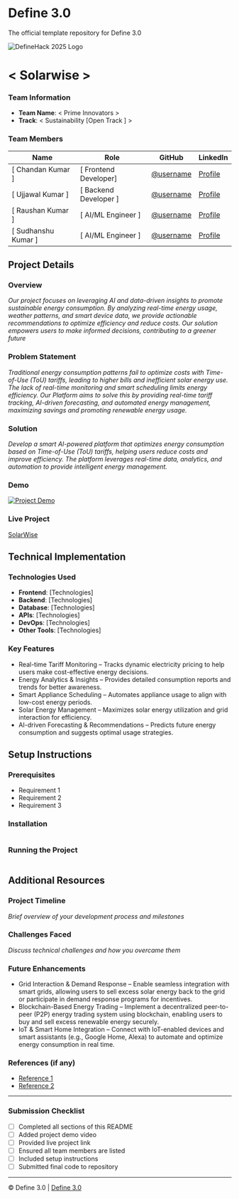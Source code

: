 
# Define 3.0
The official template repository for Define 3.0

![DefineHack 2025 Logo](https://github.com/user-attachments/assets/8173bc16-418e-4912-b500-c6427e4ba4b6)



# < Solarwise >


### Team Information
- **Team Name**: < Prime Innovators > 
- **Track**: < Sustainability [Open Track ] >

### Team Members
| Name | Role | GitHub | LinkedIn |
|------|------|--------|----------|
| [ Chandan Kumar ] | [ Frontend Developer] | [@username](https://github.com/chandanmourya000) | [Profile](https://www.linkedin.com/in/chandan-kumar-19990427a/) |
| [ Ujjawal Kumar ] | [ Backend Developer ] | [@username]( https://github.com/Ujjawalkumar1) | [Profile]( https://www.linkedin.com/in/ujjawalk1/) |
| [ Raushan Kumar ] | [ AI/ML Engineer ] | [@username](https://github.com/raushan0785) | [Profile](https://www.linkedin.com/in/raushan-kumar-46a03b257/) |
| [ Sudhanshu Kumar ] | [ AI/ML Engineer ] | [@username](https://github.com/Sudhanshushekhar6) | [Profile](https://www.linkedin.com/in/sudhanshu-kumar-a9bb36268/) |

## Project Details

### Overview
_Our project focuses on leveraging AI and data-driven insights to promote sustainable energy consumption. By analyzing real-time energy usage, weather patterns, and smart device data, we provide actionable recommendations to optimize efficiency and reduce costs. Our solution empowers users to make informed decisions, contributing to a greener future_

### Problem Statement
_Traditional energy consumption patterns fail to optimize costs with Time-of-Use (ToU) tariffs,
 leading to higher bills and inefficient solar energy use. The lack of real-time monitoring and
 smart scheduling limits energy efficiency. Our Platform aims to solve this by providing real-time
 tariff tracking, AI-driven forecasting, and automated energy management, maximizing savings
 and promoting renewable energy usage._

### Solution
_Develop a smart AI-powered platform that optimizes energy consumption based on Time-of-Use (ToU) tariffs, helping users reduce costs and improve efficiency. The platform leverages real-time data, analytics, and automation to provide intelligent energy management._

### Demo
[![Project Demo](https://img.youtube.com/vi/UUPBs9RNHvU/0.jpg)](https://youtu.be/UUPBs9RNHvU)


### Live Project
[SolarWise](https://tourmaline-dragon-373be6.netlify.app/)

## Technical Implementation

### Technologies Used
- **Frontend**: [Technologies]
- **Backend**: [Technologies]
- **Database**: [Technologies]
- **APIs**: [Technologies]
- **DevOps**: [Technologies]
- **Other Tools**: [Technologies]

### Key Features
- Real-time Tariff Monitoring – Tracks dynamic electricity pricing to help users make cost-effective energy decisions.
- Energy Analytics & Insights – Provides detailed consumption reports and trends for better awareness.
- Smart Appliance Scheduling – Automates appliance usage to align with low-cost energy periods.
- Solar Energy Management – Maximizes solar energy utilization and grid interaction for efficiency.
- AI-driven Forecasting & Recommendations – Predicts future energy consumption and suggests optimal usage strategies.

## Setup Instructions

### Prerequisites
- Requirement 1
- Requirement 2
- Requirement 3

### Installation 
```bash

```

### Running the Project
```bash

```

## Additional Resources

### Project Timeline
_Brief overview of your development process and milestones_

### Challenges Faced
_Discuss technical challenges and how you overcame them_

### Future Enhancements
- Grid Interaction & Demand Response – Enable seamless integration with smart grids, allowing users to sell excess solar energy back to the grid or participate in demand response programs for incentives.
- Blockchain-Based Energy Trading – Implement a decentralized peer-to-peer (P2P) energy trading system using blockchain, enabling users to buy and sell excess renewable energy securely.
- IoT & Smart Home Integration – Connect with IoT-enabled devices and smart assistants (e.g., Google Home, Alexa) to automate and optimize energy consumption in real time.
### References (if any)
- [Reference 1](link)
- [Reference 2](link)

---

### Submission Checklist
- [ ] Completed all sections of this README
- [ ] Added project demo video
- [ ] Provided live project link
- [ ] Ensured all team members are listed
- [ ] Included setup instructions
- [ ] Submitted final code to repository

---

© Define 3.0 | [Define 3.0](https://www.define3.xyz/)
